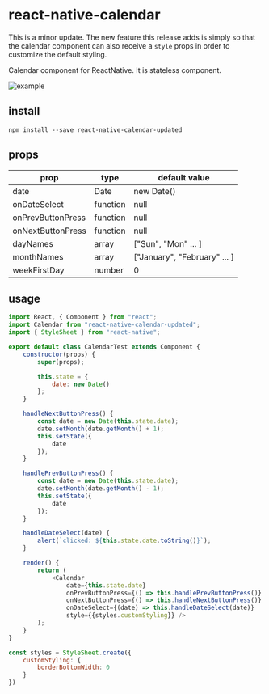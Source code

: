 # react-native-calendar

This is a minor update.
The new feature this release adds is simply so that the calendar component can also receive a `style` props in order to customize the default styling.

Calendar component for ReactNative. It is stateless component.

![example](calendar.png)

## install 
```
npm install --save react-native-calendar-updated
```

## props
|  prop              | type     | default value                |
|--------------------|----------|------------------------------|
| date               | Date     | new Date()                   |
| onDateSelect       | function | null                         |
| onPrevButtonPress  | function | null                         |
| onNextButtonPress  | function | null                         |
| dayNames           | array    | ["Sun", "Mon" ... ]          |
| monthNames         | array    | ["January", "February" ... ] |
| weekFirstDay       | number   | 0                            |

## usage

```javascript
import React, { Component } from "react";
import Calendar from "react-native-calendar-updated";
import { StyleSheet } from "react-native";

export default class CalendarTest extends Component {
    constructor(props) {
        super(props);

        this.state = {
            date: new Date()
        };
    }

    handleNextButtonPress() {
        const date = new Date(this.state.date);
        date.setMonth(date.getMonth() + 1);
        this.setState({
            date
        });
    }

    handlePrevButtonPress() {
        const date = new Date(this.state.date);
        date.setMonth(date.getMonth() - 1);
        this.setState({
            date
        });
    }

    handleDateSelect(date) {
        alert(`clicked: ${this.state.date.toString()}`);
    }

    render() {
        return (
            <Calendar
                date={this.state.date}
                onPrevButtonPress={() => this.handlePrevButtonPress()}
                onNextButtonPress={() => this.handleNextButtonPress()}
                onDateSelect={(date) => this.handleDateSelect(date)}
                style={{styles.customStyling}} />
        );
    }
}

const styles = StyleSheet.create({
    customStyling: {
        borderBottomWidth: 0
    }
})
```
